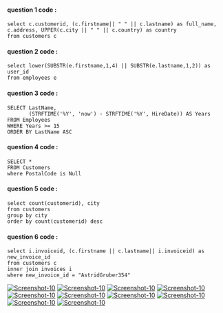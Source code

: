 
#### question 1 code :
    select c.customerid, (c.firstname|| " " || c.lastname) as full_name, c.address, UPPER(c.city || " " || c.country) as country
    from customers c
#### question 2 code :
    select lower(SUBSTR(e.firstname,1,4) || SUBSTR(e.lastname,1,2)) as user_id
    from employees e
#### question 3 code :
    SELECT LastName,
           (STRFTIME('%Y', 'now') - STRFTIME('%Y', HireDate)) AS Years
    FROM Employees
    WHERE Years >= 15
    ORDER BY LastName ASC
#### question 4 code :
    SELECT *
    FROM Customers
    where PostalCode is Null
#### question 5 code :
    select count(customerid), city
    from customers
    group by city
    order by count(customerid) desc
#### question 6 code :
    select i.invoiceid, (c.firstname || c.lastname|| i.invoiceid) as new_invoice_id
    from customers c
    inner join invoices i
    where new_invoice_id = "AstridGruber354"

<a href="https://image.prntscr.com/image/m6KfGyasRM61in08ViWfXQ.png"><img src="https://image.prntscr.com/image/m6KfGyasRM61in08ViWfXQ.png" alt="Screenshot-10" border="0"></a>
<a href="https://image.prntscr.com/image/kDm9OcFqQqeVVpeERFfImw.png"><img src="https://image.prntscr.com/image/kDm9OcFqQqeVVpeERFfImw.png" alt="Screenshot-10" border="0"></a>
<a href="https://image.prntscr.com/image/2_DNeAdCSkmD3wehKAXYRg.png"><img src="https://image.prntscr.com/image/2_DNeAdCSkmD3wehKAXYRg.png" alt="Screenshot-10" border="0"></a>
<a href="https://image.prntscr.com/image/hIfMvlEqR2aoeHldo729Eg.png"><img src="https://image.prntscr.com/image/hIfMvlEqR2aoeHldo729Eg.png" alt="Screenshot-10" border="0"></a>
<a href="https://image.prntscr.com/image/3B-epZqyQM_QsV1OgQ9ehQ.png"><img src="https://image.prntscr.com/image/3B-epZqyQM_QsV1OgQ9ehQ.png" alt="Screenshot-10" border="0"></a>
<a href="https://image.prntscr.com/image/l11-pVU1R727CO9RJQt0rQ.png"><img src="https://image.prntscr.com/image/l11-pVU1R727CO9RJQt0rQ.png" alt="Screenshot-10" border="0"></a>
<a href="https://image.prntscr.com/image/k8bEn0e8Tf_lnK2UlL3Jig.png"><img src="https://image.prntscr.com/image/k8bEn0e8Tf_lnK2UlL3Jig.png" alt="Screenshot-10" border="0"></a>
<a href="https://image.prntscr.com/image/zTIc__izRH2O0mhjQIs9CA.png"><img src="https://image.prntscr.com/image/zTIc__izRH2O0mhjQIs9CA.png" alt="Screenshot-10" border="0"></a>
<a href="https://image.prntscr.com/image/U5Ywz5oZS9S64_Xij23f1A.png"><img src="https://image.prntscr.com/image/U5Ywz5oZS9S64_Xij23f1A.png" alt="Screenshot-10" border="0"></a>
<a href="https://image.prntscr.com/image/9tiu4INmQN692jzPAPRJuQ.png"><img src="https://image.prntscr.com/image/9tiu4INmQN692jzPAPRJuQ.png" alt="Screenshot-10" border="0"></a>


